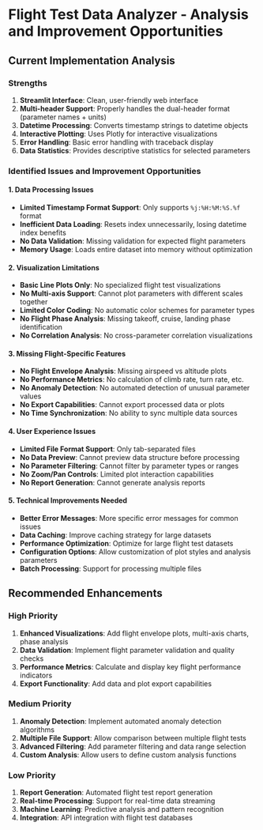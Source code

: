 # Flight Test Data Analyzer - Analysis and Improvement Opportunities

## Current Implementation Analysis

### Strengths

1. **Streamlit Interface**: Clean, user-friendly web interface
2. **Multi-header Support**: Properly handles the dual-header format (parameter names + units)
3. **Datetime Processing**: Converts timestamp strings to datetime objects
4. **Interactive Plotting**: Uses Plotly for interactive visualizations
5. **Error Handling**: Basic error handling with traceback display
6. **Data Statistics**: Provides descriptive statistics for selected parameters

### Identified Issues and Improvement Opportunities

#### 1. Data Processing Issues

- **Limited Timestamp Format Support**: Only supports `%j:%H:%M:%S.%f` format
- **Inefficient Data Loading**: Resets index unnecessarily, losing datetime index benefits
- **No Data Validation**: Missing validation for expected flight parameters
- **Memory Usage**: Loads entire dataset into memory without optimization

#### 2. Visualization Limitations

- **Basic Line Plots Only**: No specialized flight test visualizations
- **No Multi-axis Support**: Cannot plot parameters with different scales together
- **Limited Color Coding**: No automatic color schemes for parameter types
- **No Flight Phase Analysis**: Missing takeoff, cruise, landing phase identification
- **No Correlation Analysis**: No cross-parameter correlation visualizations

#### 3. Missing Flight-Specific Features

- **No Flight Envelope Analysis**: Missing airspeed vs altitude plots
- **No Performance Metrics**: No calculation of climb rate, turn rate, etc.
- **No Anomaly Detection**: No automated detection of unusual parameter values
- **No Export Capabilities**: Cannot export processed data or plots
- **No Time Synchronization**: No ability to sync multiple data sources

#### 4. User Experience Issues

- **Limited File Format Support**: Only tab-separated files
- **No Data Preview**: Cannot preview data structure before processing
- **No Parameter Filtering**: Cannot filter by parameter types or ranges
- **No Zoom/Pan Controls**: Limited plot interaction capabilities
- **No Report Generation**: Cannot generate analysis reports

#### 5. Technical Improvements Needed

- **Better Error Messages**: More specific error messages for common issues
- **Data Caching**: Improve caching strategy for large datasets
- **Performance Optimization**: Optimize for large flight test datasets
- **Configuration Options**: Allow customization of plot styles and analysis parameters
- **Batch Processing**: Support for processing multiple files

## Recommended Enhancements

### High Priority

1. **Enhanced Visualizations**: Add flight envelope plots, multi-axis charts, phase analysis
2. **Data Validation**: Implement flight parameter validation and quality checks
3. **Performance Metrics**: Calculate and display key flight performance indicators
4. **Export Functionality**: Add data and plot export capabilities

### Medium Priority

1. **Anomaly Detection**: Implement automated anomaly detection algorithms
2. **Multiple File Support**: Allow comparison between multiple flight tests
3. **Advanced Filtering**: Add parameter filtering and data range selection
4. **Custom Analysis**: Allow users to define custom analysis functions

### Low Priority

1. **Report Generation**: Automated flight test report generation
2. **Real-time Processing**: Support for real-time data streaming
3. **Machine Learning**: Predictive analysis and pattern recognition
4. **Integration**: API integration with flight test databases
